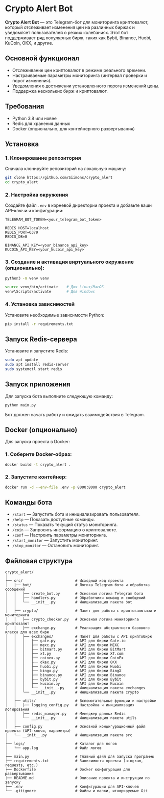 # Crypto Alert Bot

**Crypto Alert Bot** — это Telegram-бот для мониторинга криптовалют, который отслеживает изменения цен на различных биржах и уведомляет пользователей о резких колебаниях. Этот бот поддерживает ряд популярных бирж, таких как Bybit, Binance, Huobi, KuCoin, OKX, и другие.

## Основной функционал

- Отслеживание цен криптовалют в режиме реального времени.
- Настраиваемые параметры мониторинга (интервал проверки и порог изменения).
- Уведомления о достижении установленного порога изменений цены.
- Поддержка нескольких бирж и криптовалют.

## Требования

- Python 3.8 или новее
- Redis для хранения данных
- Docker (опционально, для контейнерного развертывания)

## Установка

### 1. Клонирование репозитория

Сначала клонируйте репозиторий на локальную машину:

```bash
git clone https://github.com/Siimons/crypto_alert
cd crypto_alert
```

### 2. Настройка окружения

Создайте файл `.env` в корневой директории проекта и добавьте ваши API-ключи и конфигурации:

```
TELEGRAM_BOT_TOKEN=<your_telegram_bot_token>

REDIS_HOST=localhost
REDIS_PORT=6379
REDIS_DB=0

BINANCE_API_KEY=<your_binance_api_key>
KUCOIN_API_KEY=<your_kucoin_api_key>
```

### 3. Создание и активация виртуального окружение (опционально):

```bash
python3 -m venv venv

source venv/bin/activate    # Для Linux/MacOS
venv\Scripts\activate       # Для Windows
```

### 4. Установка зависимостей

Установите необходимые зависимости Python:

```bash
pip install -r requirements.txt
```

## Запуск Redis-сервера

Установите и запустите Redis:

```bash
sudo apt update
sudo apt install redis-server
sudo systemctl start redis
```

## Запуск приложения

Для запуска бота выполните следующую команду:

```bash
python main.py
```

Бот должен начать работу и ожидать взаимодействия в Telegram.

## Docker (опционально)

Для запуска проекта в Docker:

### 1. Соберите Docker-образ:

```bash
docker build -t crypto_alert .
```

### 2. Запустите контейнер:

```bash
docker run -d --env-file .env -p 8000:8000 crypto_alert
```

## Команды бота

- `/start` — Запустить бота и инициализировать пользователя.
- `/help` — Показать доступные команды.
- `/status` — Показать текущий статус мониторинга.
- `/coin` — Запросить информацию о криптовалюте.
- `/conf` — Настроить параметры мониторинга.
- `/start_monitor` — Запустить мониторинг.
- `/stop_monitor` — Остановить мониторинг.

## Файловая структура 

```
crypto_alert/
│
├── src/                        # Исходный код проекта
│   ├── bot/                    # Логика Telegram бота и обработка сообщений
│   │   ├── create_bot.py       # Основная логика Telegram бота
│   │   ├── handlers.py         # Обработчики команд и сообщений
│   │   └── __init__.py         # Инициализация пакета bot
│   │
│   ├── crypto/                 # Пакет для работы с криптовалютами и мониторинга
│   │   ├── crypto_checker.py   # Основная логика мониторинга криптовалют
│   │   ├── exchange.py         # Реализация абстрактного базового класса для всех бирж
│   │   ├── exchanges/          # Пакет для работы с API криптобирж
│   │   │   ├── gate.py         # API для биржи Gate.io
│   │   │   ├── mexc.py         # API для биржи MEXC
│   │   │   ├── bitmart.py      # API для биржи BitMart
│   │   │   ├── xt.py           # API для биржи XT.com
│   │   │   ├── coinex.py       # API для биржи CoinEx
│   │   │   ├── okex.py         # API для биржи OKX
│   │   │   ├── huobi.py        # API для биржи Huobi
│   │   │   ├── bingx.py        # API для биржи BingX
│   │   │   ├── binance.py      # API для биржи Binance
│   │   │   ├── bybit.py        # API для биржи Bybit
│   │   │   ├── kucoin.py       # API для биржи Kucoin
│   │   │   └── __init__.py     # Инициализация пакета exchanges
│   │   └── __init__.py         # Инициализация пакета crypto
│   │
│   ├── utils/                  # Вспомогательные функции и настройки
│   │   ├── logging_config.py   # Настройка и инициализация логирования
│   │   ├── redis_manager.py    # Менеджер данных Redis
│   │   └── __init__.py         # Инициализация пакета utils
│   │
│   ├── config.py               # Основной конфигурационный файл проекта (API-ключи, параметры)
│   └── __init__.py             # Инициализация пакета src
│
├── logs/                       # Каталог для логов
│   └── app.log                 # Файл логов
│
├── main.py                     # Главный файл для запуска программы
├── requirements.txt            # Зависимости проекта (aiogram, requests, etc.)
├── Dockerfile                  # Docker конфигурация для развертывания
├── README.md                   # Описание проекта и инструкции по запуску
├── .env                        # Конфигурации для API-ключей
└── .gitignore                  # Файлы и папки, игнорируемые Git
```